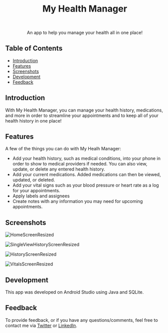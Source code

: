 
<h1 align="center"> My Health Manager </h1> <br>

<p align="center">
  An app to help you manage your health all in one place!
</p>


## Table of Contents

- [Introduction](#introduction)
- [Features](#features)
- [Screenshots](#screenshots)
- [Development](#development)
- [Feedback](#feedback)

<!-- END doctoc generated TOC please keep comment here to allow auto update -->

## Introduction

With My Health Manager, you can manage your health history, medications, and more in order to streamline your appointments and to keep all of your health history in one place!


## Features

A few of the things you can do with My Healh Manager:

* Add your health history, such as medical conditions, into your phone in order to show to medical providers if needed. You can also view, update, or delete any entered health history.
* Add your current medications. Added medications can then be viewed, updated, or deleted.
* Add your vital signs such as your blood pressure or heart rate as a log for your appointments.
* Apply labels and assignees
* Create notes with any information you may need for upcoming appointments.

## Screenshots


![HomeScreenResized](https://user-images.githubusercontent.com/121825095/234681987-e85a97ea-a3cb-4d6c-85a5-3d3fde2868c1.jpg)

![SingleViewHistoryScreenResized](https://user-images.githubusercontent.com/121825095/234682264-dd6b6ee5-0996-4a35-8a20-fee57d9b0738.jpg)

![HistoryScreenResized](https://user-images.githubusercontent.com/121825095/234682249-11dbdfd4-4227-4276-93df-d7f30bc8c8f2.jpg)

![VitalsScreenResized](https://user-images.githubusercontent.com/121825095/234682282-8bd07672-04bd-45e5-9b1f-a51d407a315e.jpg)


## Development

This app was developed on Android Studio using Java and SQLite. 

## Feedback

To provide feedback, or if you have any questions/comments, feel free to contact me via [Twitter](https://twitter.com/omarlandadev) or [LinkedIn](https://www.linkedin.com/in/jose-landa-537939129/).



